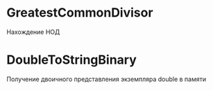 # GreatestCommonDivisor
Нахождение НОД
# DoubleToStringBinary
Получение двоичного представления экземпляра double в памяти

